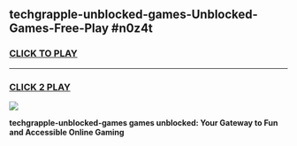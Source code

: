 
## techgrapple-unblocked-games-Unblocked-Games-Free-Play #n0z4t
<h3>
<a href="https://us.freeplayer.one?title=techgrapple-unblocked-games&ref=9M">CLICK TO PLAY</a></h3>
<hr>

<h3>
<a href="https://us.freeplayer.one?title=techgrapple-unblocked-games&ref=9M">CLICK 2 PLAY</a>
  
</h3>

<a href="https://us.freeplayer.one?title=techgrapple-unblocked-games&ref=9M"><img src="https://clearcache.store/games.png"></a>


**techgrapple-unblocked-games games unblocked: Your Gateway to Fun and Accessible Online Gaming**
